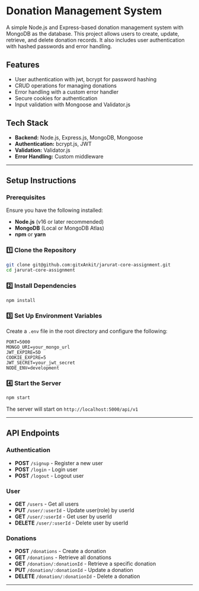 # Donation Management System

A simple Node.js and Express-based donation management system with MongoDB as the database. This project allows users to create, update, retrieve, and delete donation records. It also includes user authentication with hashed passwords and error handling.

## Features
- User authentication with jwt, bcrypt for password hashing
- CRUD operations for managing donations
- Error handling with a custom error handler
- Secure cookies for authentication
- Input validation with Mongoose and Validator.js

## Tech Stack
- **Backend:** Node.js, Express.js, MongoDB, Mongoose
- **Authentication:** bcrypt.js, JWT
- **Validation:** Validator.js
- **Error Handling:** Custom middleware

---

## Setup Instructions

### Prerequisites
Ensure you have the following installed:
- **Node.js** (v16 or later recommended)
- **MongoDB** (Local or MongoDB Atlas)
- **npm** or **yarn**

### 1️⃣ Clone the Repository
```bash
git clone git@github.com:gitxAnkit/jarurat-core-assignment.git
cd jarurat-core-assignment
```

### 2️⃣ Install Dependencies
```bash
npm install
```

### 3️⃣ Set Up Environment Variables
Create a `.env` file in the root directory and configure the following:
```env
PORT=5000
MONGO_URI=your_mongo_url
JWT_EXPIRE=5D
COOKIE_EXPIRE=5
JWT_SECRET=your_jwt_secret
NODE_ENV=development
```

### 4️⃣ Start the Server
```bash
npm start
```

The server will start on `http://localhost:5000/api/v1`

---

## API Endpoints

### Authentication
- **POST** `/signup` - Register a new user
- **POST** `/login` - Login user  
- **POST** `/logout` - Logout user


### User
- **GET** `/users` - Get all users
- **PUT** `/user/:userId` - Update user(role) by userId
- **GET** `/user/:userId` - Get user by userId
- **DELETE** `/user/:userId` - Delete user by userId


### Donations
- **POST** `/donations` - Create a donation
- **GET** `/donations` - Retrieve all donations
- **GET** `/donation/:donationId` - Retrieve a specific donation
- **PUT** `/donation/:donationId` - Update a donation
- **DELETE** `/donation/:donationId` - Delete a donation

---
